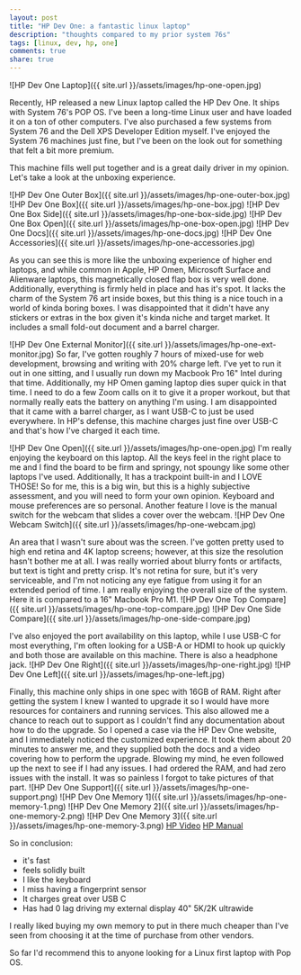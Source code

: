 ```yaml
---
layout: post
title: "HP Dev One: a fantastic linux laptop"
description: "thoughts compared to my prior system 76s"
tags: [linux, dev, hp, one]
comments: true
share: true
---
```


![HP Dev One Laptop]({{ site.url }}/assets/images/hp-one-open.jpg)

Recently, HP released a new Linux laptop called the HP Dev One. It ships with System 76's POP OS. I've been a long-time Linux user and have loaded it on a ton of other computers. I've also purchased a few systems from System 76 and the Dell XPS Developer Edition myself. I've enjoyed the System 76 machines just fine, but I've been on the look out for something that felt a bit more premium.

This machine fills well put together and is a great daily driver in my opinion. Let's take a look at the unboxing experience.

![HP Dev One Outer Box]({{ site.url }}/assets/images/hp-one-outer-box.jpg)
![HP Dev One Box]({{ site.url }}/assets/images/hp-one-box.jpg)
![HP Dev One Box Side]({{ site.url }}/assets/images/hp-one-box-side.jpg)
![HP Dev One Box Open]({{ site.url }}/assets/images/hp-one-box-open.jpg)
![HP Dev One Docs]({{ site.url }}/assets/images/hp-one-docs.jpg)
![HP Dev One Accessories]({{ site.url }}/assets/images/hp-one-accessories.jpg)

As you can see this is more like the unboxing experience of higher end laptops, and while common in Apple, HP Omen, Microsoft Surface and Alienware laptops, this magnetically closed flap box is very well done. Additionally, everything is firmly held in place and has it's spot. It lacks the charm of the System 76 art inside boxes, but this thing is a nice touch in a world of kinda boring boxes. I was disappointed that it didn't have any stickers or extras in the box given it's kinda niche and target market. It includes a small fold-out document and a barrel charger.

![HP Dev One External Monitor]({{ site.url }}/assets/images/hp-one-ext-monitor.jpg)
So far, I've gotten roughly 7 hours of mixed-use for web development, browsing and writing with 20% charge left. I've yet to run it out in one sitting, and I usually run down my Macbook Pro 16" Intel during that time. Additionally, my HP Omen gaming laptop dies super quick in that time. I need to do a few Zoom calls on it to give it a proper workout, but that normally really eats the battery on anything I'm using. I am disappointed that it came with a barrel charger, as I want USB-C to just be used everywhere. In HP's defense, this machine charges just fine over USB-C and that's how I've charged it each time.  

![HP Dev One Open]({{ site.url }}/assets/images/hp-one-open.jpg)
I'm really enjoying the keyboard on this laptop. All the keys feel in the right place to me and I find the board to be firm and springy, not spoungy like some other laptops I've used.  Additionally, It has a trackpoint built-in and I LOVE THOSE! So for me, this is a big win, but this is a highly subjective assessment, and you will need to form your own opinion. Keyboard and mouse preferences are so personal. Another feature I love is the manual switch for the webcam that slides a cover over the webcam.
![HP Dev One Webcam Switch]({{ site.url }}/assets/images/hp-one-webcam.jpg)

An area that I wasn't sure about was the screen. I've gotten pretty used to high end retina and 4K laptop screens; however, at this size the resolution hasn't bother me at all. I was really worried about blurry fonts or artifacts, but text is tight and pretty crisp. It's not retina for sure, but it's very serviceable, and I'm not noticing any eye fatigue from using it for an extended period of time. I am really enjoying the overall size of the system.  Here it is compared to a 16" Macbook Pro M1.
![HP Dev One Top Compare]({{ site.url }}/assets/images/hp-one-top-compare.jpg)
![HP Dev One Side Compare]({{ site.url }}/assets/images/hp-one-side-compare.jpg)

I've also enjoyed the port availability on this laptop, while I use USB-C for most everything, I'm often looking for a USB-A or HDMI to hook up quickly and both those are available on this machine. There is also a headphone jack.
![HP Dev One Right]({{ site.url }}/assets/images/hp-one-right.jpg)
![HP Dev One Left]({{ site.url }}/assets/images/hp-one-left.jpg)

Finally, this machine only ships in one spec with 16GB of RAM. Right after getting the system I knew I wanted to upgrade it so I would have more resources for containers and running services. This also allowed me a chance to reach out to support as I couldn't find any documentation about how to do the upgrade. So I opened a case via the HP Dev One website, and I immediately noticed the customized experience. It took them about 20 minutes to answer me, and they supplied both the docs and a video covering how to perform the upgrade. Blowing my mind, he even followed up the next to see if I had any issues. I had ordered the RAM, and had zero issues with the install. It was so painless I forgot to take pictures of that part.
![HP Dev One Support]({{ site.url }}/assets/images/hp-one-support.png)
![HP Dev One Memory 1]({{ site.url }}/assets/images/hp-one-memory-1.png)
![HP Dev One Memory 2]({{ site.url }}/assets/images/hp-one-memory-2.png)
![HP Dev One Memory 3]({{ site.url }}/assets/images/hp-one-memory-3.png)
[HP Video](https://www.youtube.com/watch?v=RkAOS9f5p1I)
[HP Manual](http://h10032.www1.hp.com/ctg/Manual/c07067671.pdf)

So in conclusion: 
- it's fast
- feels solidly built
- I like the keyboard
- I miss having a fingerprint sensor
- It charges great over USB C 
- Has had 0 lag driving my external display 40" 5K/2K ultrawide 

I really liked buying my own memory to put in there much cheaper than I've seen from choosing it at the time of purchase from other vendors. 

So far I'd recommend this to anyone looking for a Linux first laptop with Pop OS.

